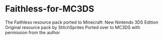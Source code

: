 # Faithless-for-MC3DS
The Faithless resource pack ported to Minecraft: New Nintendo 3DS Edition
Original resource pack by StitchSprites
Ported over to MC3DS with permission from the author
